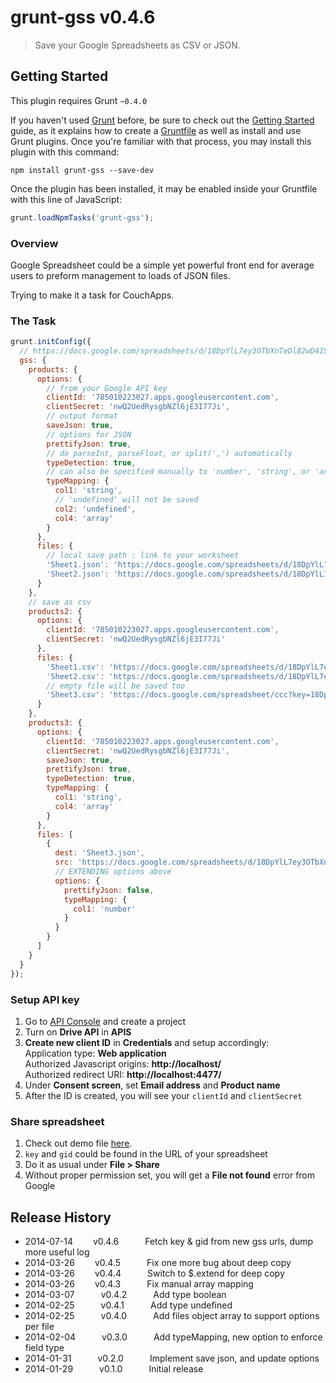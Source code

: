 # grunt-gss v0.4.6

> Save your Google Spreadsheets as CSV or JSON.


## Getting Started
This plugin requires Grunt `~0.4.0`

If you haven't used [Grunt](http://gruntjs.com/) before, be sure to check out the [Getting Started](http://gruntjs.com/getting-started) guide, as it explains how to create a [Gruntfile](http://gruntjs.com/sample-gruntfile) as well as install and use Grunt plugins. Once you're familiar with that process, you may install this plugin with this command:

```shell
npm install grunt-gss --save-dev
```

Once the plugin has been installed, it may be enabled inside your Gruntfile with this line of JavaScript:

```js
grunt.loadNpmTasks('grunt-gss');
```

### Overview
Google Spreadsheet could be a simple yet powerful front end for average users to preform management to loads of JSON files.

Trying to make it a task for CouchApps.

### The Task
```javascript
grunt.initConfig({
  // https://docs.google.com/spreadsheets/d/18DpYlL7ey3OTbXnTeDl82wD4ISq6iU2Gv5wCQjJsMuQ/edit#gid=1369557937
  gss: {
    products: {
      options: {
        // from your Google API key
        clientId: '785010223027.apps.googleusercontent.com',
        clientSecret: 'nwQ2UedRysgbNZl6jE3I77Ji',
        // output format
        saveJson: true,
        // options for JSON
        prettifyJson: true,
        // do parseInt, parseFloat, or split(',') automatically
        typeDetection: true,
        // can also be specified manually to 'number', 'string', or 'array'
        typeMapping: {
          col1: 'string',
          // 'undefined' will not be saved
          col2: 'undefined',
          col4: 'array'
        }
      },
      files: {
        // local save path : link to your worksheet
        'Sheet1.json': 'https://docs.google.com/spreadsheets/d/18DpYlL7ey3OTbXnTeDl82wD4ISq6iU2Gv5wCQjJsMuQ/edit#gid=1428256717',
        'Sheet2.json': 'https://docs.google.com/spreadsheets/d/18DpYlL7ey3OTbXnTeDl82wD4ISq6iU2Gv5wCQjJsMuQ/edit#gid=1369557937'
      }
    },
    // save as csv
    products2: {
      options: {
        clientId: '785010223027.apps.googleusercontent.com',
        clientSecret: 'nwQ2UedRysgbNZl6jE3I77Ji'
      },
      files: {
        'Sheet1.csv': 'https://docs.google.com/spreadsheets/d/18DpYlL7ey3OTbXnTeDl82wD4ISq6iU2Gv5wCQjJsMuQ/edit#gid=1428256717',
        'Sheet2.csv': 'https://docs.google.com/spreadsheets/d/18DpYlL7ey3OTbXnTeDl82wD4ISq6iU2Gv5wCQjJsMuQ/edit#gid=1369557937',
        // empty file will be saved too
        'Sheet3.csv': 'https://docs.google.com/spreadsheet/ccc?key=18DpYlL7ey3OTbXnTeDl82wD4ISq6iU2Gv5wCQjJsMuQ#gid=295788079'
      }
    },
    products3: {
      options: {
        clientId: '785010223027.apps.googleusercontent.com',
        clientSecret: 'nwQ2UedRysgbNZl6jE3I77Ji',
        saveJson: true,
        prettifyJson: true,
        typeDetection: true,
        typeMapping: {
          col1: 'string',
          col4: 'array'
        }
      },
      files: [
        {
          dest: 'Sheet3.json',
          src: 'https://docs.google.com/spreadsheets/d/18DpYlL7ey3OTbXnTeDl82wD4ISq6iU2Gv5wCQjJsMuQ/edit#gid=295788079',
          // EXTENDING options above
          options: {
            prettifyJson: false,
            typeMapping: {
              col1: 'number'
            }
          }
        }
      ]
    }
  }
});
```

### Setup API key
1. Go to [API Console](https://code.google.com/apis/console) and create a project
2. Turn on **Drive API** in **APIS**
3. **Create new client ID** in **Credentials** and setup accordingly:  
   Application type: **Web application**  
   Authorized Javascript origins: **http://localhost/**  
   Authorized redirect URI: **http://localhost:4477/**  
4. Under **Consent screen**, set **Email address** and **Product name**
5. After the ID is created, you will see your `clientId` and `clientSecret`

### Share spreadsheet
1. Check out demo file [here](https://docs.google.com/spreadsheet/ccc?key=0AmPyOqJNrt_SdGlZOVlrc2UzS3FpV1V6Ri1jX0haSlE#gid=1#gid=1).
2. `key` and `gid` could be found in the URL of your spreadsheet
3. Do it as usual under **File > Share**
4. Without proper permission set, you will get a **File not found** error from Google


## Release History

 * 2014-07-14   v0.4.6   Fetch key & gid from new gss urls, dump more useful log
 * 2014-03-26   v0.4.5   Fix one more bug about deep copy
 * 2014-03-26   v0.4.4   Switch to $.extend for deep copy
 * 2014-03-26   v0.4.3   Fix manual array mapping
 * 2014-03-07   v0.4.2   Add type boolean
 * 2014-02-25   v0.4.1   Add type undefined
 * 2014-02-25   v0.4.0   Add files object array to support options per file
 * 2014-02-04   v0.3.0   Add typeMapping, new option to enforce field type
 * 2014-01-31   v0.2.0   Implement save json, and update options
 * 2014-01-29   v0.1.0   Initial release
